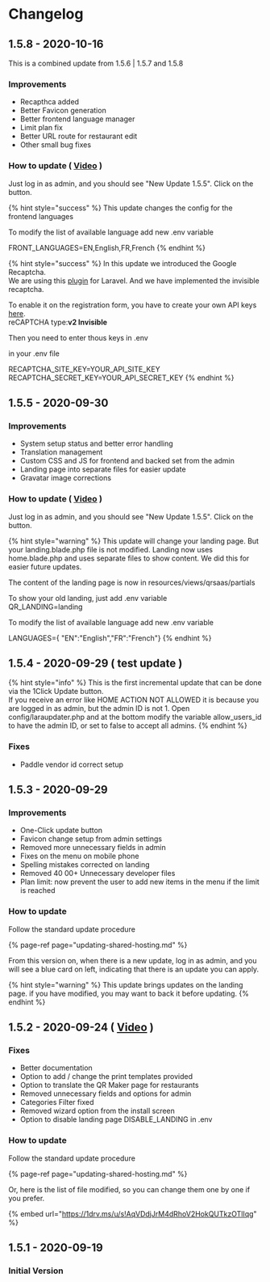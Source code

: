 # Changelog

## 1.5.8 - 2020-10-16

This is a combined update from 1.5.6 \| 1.5.7 and 1.5.8

### Improvements

* Recapthca added
* Better Favicon generation
* Better frontend language manager
* Limit plan fix
* Better URL route for restaurant edit
* Other small bug fixes

### How to update \( [Video](https://www.loom.com/share/bd05fb6bdceb46b3942bcf3b8e9f5e34) \)

Just log in as admin, and you should see "New Update 1.5.5". Click on the button. 



{% hint style="success" %}
This update changes the config for the frontend languages

To modify the list of available language add new .env variable

FRONT\_LANGUAGES=EN,English,FR,French
{% endhint %}

{% hint style="success" %}
In this update we introduced the Google Recaptcha.   
We are using this [plugin](https://laravel-recaptcha-docs.biscolab.com/docs/intro) for Laravel. And we have implemented the invisible recaptcha.  
  
To enable it on the registration form,  you have to create your own API keys [here](https://www.google.com/recaptcha/admin).  
reCAPTCHA type:**v2 Invisible**  
  
Then you need to enter thous keys in .env  
  
in your .env file

RECAPTCHA\_SITE\_KEY=YOUR\_API\_SITE\_KEY RECAPTCHA\_SECRET\_KEY=YOUR\_API\_SECRET\_KEY
{% endhint %}

## 1.5.5 - 2020-09-30

### Improvements

* System setup status and better error handling
* Translation management
* Custom CSS and JS for frontend and backed set from the admin
* Landing page into separate files for easier update
* Gravatar image corrections

### How to update \( [Video](https://www.loom.com/share/bd05fb6bdceb46b3942bcf3b8e9f5e34) \)

Just log in as admin, and you should see "New Update 1.5.5". Click on the button. 

{% hint style="warning" %}
This update will change your landing page. But your landing.blade.php file is not modified. Landing now uses home.blade.php and uses separate files to show content. We did this for easier future updates.   
  
The content of the landing page is now in resources/views/qrsaas/partials  
  
To show your old landing, just add .env variable  
QR\_LANDING=landing

To modify the list of available language add new .env variable

LANGUAGES={ "EN":"English","FR":"French"}
{% endhint %}

## 1.5.4 - 2020-09-29 \( test update \)

{% hint style="info" %}
This is the first incremental update that can be done via the 1Click Update button.   
If you receive an error like HOME ACTION NOT ALLOWED it is because you are logged in as admin, but the admin ID is not 1.  Open config/laraupdater.php and at the bottom modify the variable allow\_users\_id to have the admin ID, or set to false to accept all admins. 
{% endhint %}

### **Fixes**

* Paddle vendor id correct setup

## 1.5.3 - 2020-09-29

### Improvements

* One-Click update button 
* Favicon change setup from admin settings
* Removed more unnecessary fields in admin
* Fixes on the  menu on mobile phone
* Spelling mistakes corrected on landing
* Removed 40 00+ Unnecessary developer files
* Plan limit:  now prevent the user to add new items in the menu if the limit is reached

### How to update

Follow the standard update procedure

{% page-ref page="updating-shared-hosting.md" %}

From this version on, when there is a new update, log in as admin, and you will see a blue card on left, indicating that there is an update you can apply. 

{% hint style="warning" %}
This update brings updates on the landing page. if you have modified, you may want to back it before updating. 
{% endhint %}



## 1.5.2 - 2020-09-24 \( [Video](https://youtu.be/gZ7WGhdOq5I) \)

### Fixes

* Better documentation 
* Option to add / change the print templates provided
* Option to translate the QR Maker page for restaurants
* Removed unnecessary fields and options for admin
* Categories Filter fixed
* Removed wizard option from the install screen
* Option to disable landing page DISABLE\_LANDING in .env

### How to update

Follow the standard update procedure

{% page-ref page="updating-shared-hosting.md" %}

Or, here is the list of file modified, so you can change them one by one if you prefer. 

{% embed url="https://1drv.ms/u/s!AqVDdjJrM4dRhoV2HokQUTkzOTlIqg" %}



## 1.5.1 - 2020-09-19

### Initial Version

